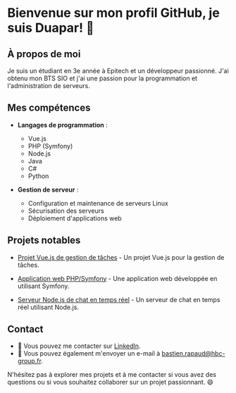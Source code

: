 # Bienvenue sur mon profil GitHub, je suis Duapar! 👋

## À propos de moi
Je suis un étudiant en 3e année à Epitech et un développeur passionné. J'ai obtenu mon BTS SIO et j'ai une passion pour la programmation et l'administration de serveurs.

## Mes compétences

- **Langages de programmation** :
  - Vue.js
  - PHP (Symfony)
  - Node.js
  - Java
  - C#
  - Python

- **Gestion de serveur** :
  - Configuration et maintenance de serveurs Linux
  - Sécurisation des serveurs
  - Déploiement d'applications web

## Projets notables
- [Projet Vue.js de gestion de tâches](https://etudik.fr) - Un projet Vue.js pour la gestion de tâches.

- [Application web PHP/Symfony](https://mastercv.fr) - Une application web développée en utilisant Symfony.

- [Serveur Node.js de chat en temps réel](https://api.hbc-group.fr/) - Un serveur de chat en temps réel utilisant Node.js.

## Contact
- 💬 Vous pouvez me contacter sur [LinkedIn](https://linkedin.com/bastien-rapaud).
- 📧 Vous pouvez également m'envoyer un e-mail à [bastien.rapaud@hbc-group.fr](mailto:bastien.rapaud@hbc-group.fr).

N'hésitez pas à explorer mes projets et à me contacter si vous avez des questions ou si vous souhaitez collaborer sur un projet passionnant. 😄
